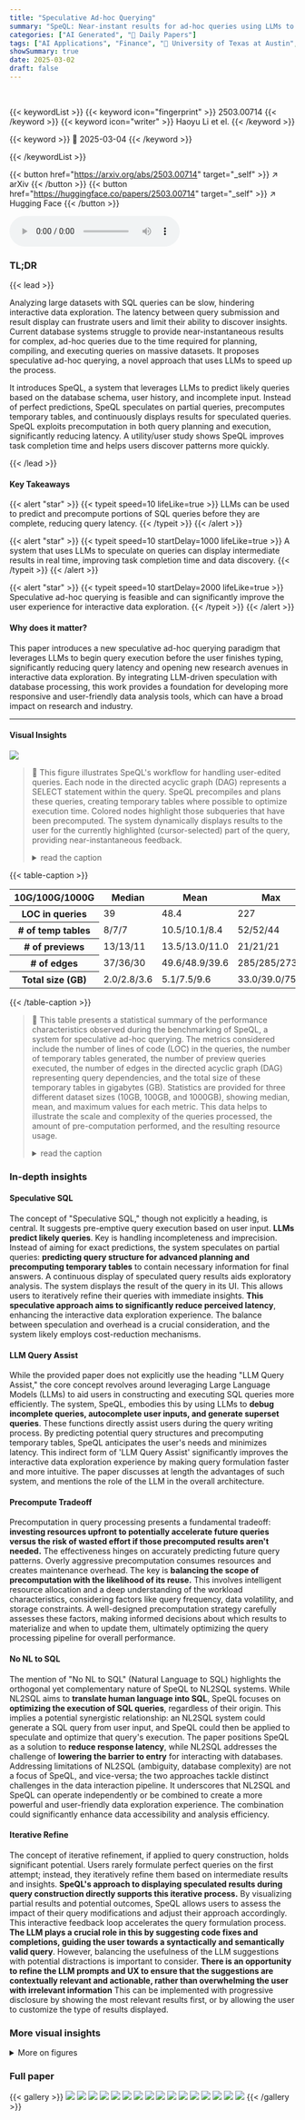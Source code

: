 ```yaml
---
title: "Speculative Ad-hoc Querying"
summary: "SpeQL: Near-instant results for ad-hoc queries using LLMs to predict and precompute, dramatically improving user experience."
categories: ["AI Generated", "🤗 Daily Papers"]
tags: ["AI Applications", "Finance", "🏢 University of Texas at Austin",]
showSummary: true
date: 2025-03-02
draft: false
---
```


<br>

{{< keywordList >}}
{{< keyword icon="fingerprint" >}} 2503.00714 {{< /keyword >}}
{{< keyword icon="writer" >}} Haoyu Li et el. {{< /keyword >}}
 
{{< keyword >}} 🤗 2025-03-04 {{< /keyword >}}
 
{{< /keywordList >}}

{{< button href="https://arxiv.org/abs/2503.00714" target="_self" >}}
↗ arXiv
{{< /button >}}
{{< button href="https://huggingface.co/papers/2503.00714" target="_self" >}}
↗ Hugging Face
{{< /button >}}



<audio controls>
    <source src="https://ai-paper-reviewer.com/2503.00714/podcast.wav" type="audio/wav">
    Your browser does not support the audio element.
</audio>


### TL;DR


{{< lead >}}

Analyzing large datasets with SQL queries can be slow, hindering interactive data exploration. The latency between query submission and result display can frustrate users and limit their ability to discover insights. Current database systems struggle to provide near-instantaneous results for complex, ad-hoc queries due to the time required for planning, compiling, and executing queries on massive datasets. It proposes speculative ad-hoc querying, a novel approach that uses LLMs to speed up the process.



It introduces SpeQL, a system that leverages LLMs to predict likely queries based on the database schema, user history, and incomplete input. Instead of perfect predictions, SpeQL speculates on partial queries, precomputes temporary tables, and continuously displays results for speculated queries. SpeQL exploits precomputation in both query planning and execution, significantly reducing latency. A utility/user study shows SpeQL improves task completion time and helps users discover patterns more quickly.

{{< /lead >}}


#### Key Takeaways

{{< alert "star" >}}
{{< typeit speed=10 lifeLike=true >}} LLMs can be used to predict and precompute portions of SQL queries before they are complete, reducing query latency. {{< /typeit >}}
{{< /alert >}}

{{< alert "star" >}}
{{< typeit speed=10 startDelay=1000 lifeLike=true >}} A system that uses LLMs to speculate on queries can display intermediate results in real time, improving task completion time and data discovery. {{< /typeit >}}
{{< /alert >}}

{{< alert "star" >}}
{{< typeit speed=10 startDelay=2000 lifeLike=true >}} Speculative ad-hoc querying is feasible and can significantly improve the user experience for interactive data exploration. {{< /typeit >}}
{{< /alert >}}

#### Why does it matter?
This paper introduces a new speculative ad-hoc querying paradigm that leverages LLMs to begin query execution before the user finishes typing, significantly reducing query latency and opening new research avenues in interactive data exploration. By integrating LLM-driven speculation with database processing, this work provides a foundation for developing more responsive and user-friendly data analysis tools, which can have a broad impact on research and industry.

------
#### Visual Insights



![](https://arxiv.org/html/2503.00714/x1.png)

> 🔼 This figure illustrates SpeQL's workflow for handling user-edited queries.  Each node in the directed acyclic graph (DAG) represents a SELECT statement within the query. SpeQL precompiles and plans these queries, creating temporary tables where possible to optimize execution time.  Colored nodes highlight those subqueries that have been precomputed.  The system dynamically displays results to the user for the currently highlighted (cursor-selected) part of the query, providing near-instantaneous feedback.
> <details>
> <summary>read the caption</summary>
> Figure 1. SpeQL’s workflow as the user edits the query. Each node represents a SELECT statement. SpeQL structures these nodes as a directed acyclic graph (DAG) and schedules their execution. The colored nodes indicate precomputed subqueries, while the result of the user’s highlighted (cursor-placed) query is previewed to the user.
> </details>





{{< table-caption >}}
<table class="ltx_tabular ltx_centering ltx_guessed_headers ltx_align_middle" id="S5.T1.1">
<thead class="ltx_thead">
<tr class="ltx_tr" id="S5.T1.1.1.1">
<th class="ltx_td ltx_align_left ltx_th ltx_th_column ltx_th_row ltx_border_r ltx_border_tt" id="S5.T1.1.1.1.1"><span class="ltx_text ltx_font_bold" id="S5.T1.1.1.1.1.1">10G/100G/1000G</span></th>
<th class="ltx_td ltx_align_left ltx_th ltx_th_column ltx_border_tt" id="S5.T1.1.1.1.2"><span class="ltx_text ltx_font_bold" id="S5.T1.1.1.1.2.1">Median</span></th>
<th class="ltx_td ltx_nopad_l ltx_align_left ltx_th ltx_th_column ltx_border_tt" id="S5.T1.1.1.1.3"><span class="ltx_text ltx_font_bold" id="S5.T1.1.1.1.3.1">Mean</span></th>
<th class="ltx_td ltx_nopad_l ltx_align_left ltx_th ltx_th_column ltx_border_tt" id="S5.T1.1.1.1.4"><span class="ltx_text ltx_font_bold" id="S5.T1.1.1.1.4.1">Max</span></th>
</tr>
</thead>
<tbody class="ltx_tbody">
<tr class="ltx_tr" id="S5.T1.1.2.1">
<th class="ltx_td ltx_align_left ltx_th ltx_th_row ltx_border_r ltx_border_t" id="S5.T1.1.2.1.1"><span class="ltx_text ltx_font_bold" id="S5.T1.1.2.1.1.1">LOC in queries</span></th>
<td class="ltx_td ltx_align_left ltx_border_t" id="S5.T1.1.2.1.2">39</td>
<td class="ltx_td ltx_nopad_l ltx_align_left ltx_border_t" id="S5.T1.1.2.1.3">48.4</td>
<td class="ltx_td ltx_nopad_l ltx_align_left ltx_border_t" id="S5.T1.1.2.1.4">227</td>
</tr>
<tr class="ltx_tr" id="S5.T1.1.3.2">
<th class="ltx_td ltx_align_left ltx_th ltx_th_row ltx_border_r" id="S5.T1.1.3.2.1"><span class="ltx_text ltx_font_bold" id="S5.T1.1.3.2.1.1"># of temp tables</span></th>
<td class="ltx_td ltx_align_left" id="S5.T1.1.3.2.2">8/7/7</td>
<td class="ltx_td ltx_nopad_l ltx_align_left" id="S5.T1.1.3.2.3">10.5/10.1/8.4</td>
<td class="ltx_td ltx_nopad_l ltx_align_left" id="S5.T1.1.3.2.4">52/52/44</td>
</tr>
<tr class="ltx_tr" id="S5.T1.1.4.3">
<th class="ltx_td ltx_align_left ltx_th ltx_th_row ltx_border_r" id="S5.T1.1.4.3.1"><span class="ltx_text ltx_font_bold" id="S5.T1.1.4.3.1.1"># of previews</span></th>
<td class="ltx_td ltx_align_left" id="S5.T1.1.4.3.2">13/13/11</td>
<td class="ltx_td ltx_nopad_l ltx_align_left" id="S5.T1.1.4.3.3">13.5/13.0/11.0</td>
<td class="ltx_td ltx_nopad_l ltx_align_left" id="S5.T1.1.4.3.4">21/21/21</td>
</tr>
<tr class="ltx_tr" id="S5.T1.1.5.4">
<th class="ltx_td ltx_align_left ltx_th ltx_th_row ltx_border_r" id="S5.T1.1.5.4.1"><span class="ltx_text ltx_font_bold" id="S5.T1.1.5.4.1.1"># of edges</span></th>
<td class="ltx_td ltx_align_left" id="S5.T1.1.5.4.2">37/36/30</td>
<td class="ltx_td ltx_nopad_l ltx_align_left" id="S5.T1.1.5.4.3">49.6/48.9/39.6</td>
<td class="ltx_td ltx_nopad_l ltx_align_left" id="S5.T1.1.5.4.4">285/285/273</td>
</tr>
<tr class="ltx_tr" id="S5.T1.1.6.5">
<th class="ltx_td ltx_align_left ltx_th ltx_th_row ltx_border_bb ltx_border_r" id="S5.T1.1.6.5.1"><span class="ltx_text ltx_font_bold" id="S5.T1.1.6.5.1.1">Total size (GB)</span></th>
<td class="ltx_td ltx_align_left ltx_border_bb" id="S5.T1.1.6.5.2">2.0/2.8/3.6</td>
<td class="ltx_td ltx_nopad_l ltx_align_left ltx_border_bb" id="S5.T1.1.6.5.3">5.1/7.5/9.6</td>
<td class="ltx_td ltx_nopad_l ltx_align_left ltx_border_bb" id="S5.T1.1.6.5.4">33.0/39.0/75.9</td>
</tr>
</tbody>
</table>{{< /table-caption >}}

> 🔼 This table presents a statistical summary of the performance characteristics observed during the benchmarking of SpeQL, a system for speculative ad-hoc querying.  The metrics considered include the number of lines of code (LOC) in the queries, the number of temporary tables generated, the number of preview queries executed, the number of edges in the directed acyclic graph (DAG) representing query dependencies, and the total size of these temporary tables in gigabytes (GB).  Statistics are provided for three different dataset sizes (10GB, 100GB, and 1000GB), showing median, mean, and maximum values for each metric.  This data helps to illustrate the scale and complexity of the queries processed, the amount of pre-computation performed, and the resulting resource usage.
> <details>
> <summary>read the caption</summary>
> Table 1. Benchmarking measurement statistics. “LOC” is short for “lines of code”.
> </details>





### In-depth insights


#### Speculative SQL
The concept of "Speculative SQL," though not explicitly a heading, is central. It suggests pre-emptive query execution based on user input. **LLMs predict likely queries**. Key is handling incompleteness and imprecision. Instead of aiming for exact predictions, the system speculates on partial queries: **predicting query structure for advanced planning and precomputing temporary tables** to contain necessary information for final answers. A continuous display of speculated query results aids exploratory analysis. The system displays the result of the query in its UI. This allows users to iteratively refine their queries with immediate insights. **This speculative approach aims to significantly reduce perceived latency**, enhancing the interactive data exploration experience. The balance between speculation and overhead is a crucial consideration, and the system likely employs cost-reduction mechanisms.

#### LLM Query Assist
While the provided paper does not explicitly use the heading "LLM Query Assist," the core concept revolves around leveraging Large Language Models (LLMs) to aid users in constructing and executing SQL queries more efficiently. The system, SpeQL, embodies this by using LLMs to **debug incomplete queries, autocomplete user inputs, and generate superset queries**. These functions directly assist users during the query writing process. By predicting potential query structures and precomputing temporary tables, SpeQL anticipates the user's needs and minimizes latency. This indirect form of 'LLM Query Assist' significantly improves the interactive data exploration experience by making query formulation faster and more intuitive. The paper discusses at length the advantages of such system, and mentions the role of the LLM in the overall architecture.

#### Precompute Tradeoff
Precomputation in query processing presents a fundamental tradeoff: **investing resources upfront to potentially accelerate future queries versus the risk of wasted effort if those precomputed results aren't needed.** The effectiveness hinges on accurately predicting future query patterns. Overly aggressive precomputation consumes resources and creates maintenance overhead. The key is **balancing the scope of precomputation with the likelihood of its reuse.** This involves intelligent resource allocation and a deep understanding of the workload characteristics, considering factors like query frequency, data volatility, and storage constraints. A well-designed precomputation strategy carefully assesses these factors, making informed decisions about which results to materialize and when to update them, ultimately optimizing the query processing pipeline for overall performance.

#### No NL to SQL
The mention of "No NL to SQL" (Natural Language to SQL) highlights the orthogonal yet complementary nature of SpeQL to NL2SQL systems. While NL2SQL aims to **translate human language into SQL**, SpeQL focuses on **optimizing the execution of SQL queries**, regardless of their origin.  This implies a potential synergistic relationship: an NL2SQL system could generate a SQL query from user input, and SpeQL could then be applied to speculate and optimize that query's execution.  The paper positions SpeQL as a solution to **reduce response latency**, while NL2SQL addresses the challenge of **lowering the barrier to entry** for interacting with databases. Addressing limitations of NL2SQL (ambiguity, database complexity) are not a focus of SpeQL, and vice-versa; the two approaches tackle distinct challenges in the data interaction pipeline. It underscores that NL2SQL and SpeQL can operate independently or be combined to create a more powerful and user-friendly data exploration experience.  The combination could significantly enhance data accessibility and analysis efficiency.

#### Iterative Refine
The concept of iterative refinement, if applied to query construction, holds significant potential. Users rarely formulate perfect queries on the first attempt; instead, they iteratively refine them based on intermediate results and insights. **SpeQL's approach to displaying speculated results during query construction directly supports this iterative process.** By visualizing partial results and potential outcomes, SpeQL allows users to assess the impact of their query modifications and adjust their approach accordingly. This interactive feedback loop accelerates the query formulation process. **The LLM plays a crucial role in this by suggesting code fixes and completions, guiding the user towards a syntactically and semantically valid query**. However, balancing the usefulness of the LLM suggestions with potential distractions is important to consider. **There is an opportunity to refine the LLM prompts and UX to ensure that the suggestions are contextually relevant and actionable, rather than overwhelming the user with irrelevant information** This can be implemented with progressive disclosure by showing the most relevant results first, or by allowing the user to customize the type of results displayed. 


### More visual insights

<details>
<summary>More on figures
</summary>


![](https://arxiv.org/html/2503.00714/x2.png)

> 🔼 SpeQL uses a multi-level optimization strategy to handle varying degrees of prediction accuracy from the LLM. Level 0 represents perfect prediction, where the query is precomputed. Level 1 represents partial prediction, where temporary tables that are likely to be used are precomputed. Level 2 represents a basic prefetch of tables and columns likely to be accessed.  The figure illustrates how these levels decrease in performance gains as the prediction accuracy decreases.
> <details>
> <summary>read the caption</summary>
> Figure 2. SpeQL proposes a multi-level optimization hierarchy to mitigate varying degrees of misprediction.
> </details>



![](https://arxiv.org/html/2503.00714/x3.png)

> 🔼 SpeQL consists of three modules: a speculator, a scheduler, and a database.  The speculator receives user input from the SQL editor, uses an LLM to predict the query, and then passes the prediction to the scheduler. The scheduler takes the prediction and sends instructions to the database.  The database executes queries and returns results to the editor.  The editor displays the results to the user.
> <details>
> <summary>read the caption</summary>
> Figure 3. SpeQL’s modular architecture.
> </details>



![](https://arxiv.org/html/2503.00714/x4.png)

> 🔼 This figure illustrates the workflow of SpeQL using the TPC-DS Q1 benchmark as an example.  It shows how SpeQL processes a user's incomplete SQL query in six stages: 1) The speculator uses an LLM (Large Language Model) to debug the user's incomplete SQL query (①), correcting syntax errors and making it semantically valid. 2) The speculator uses the LLM to predict what the user might type next to complete the query (②), providing an autocompletion suggestion.  3) The speculator expands the predicted query to include additional columns to ensure that it will cover the user's final query. This process is referred to as 'over-projection' (③). 4) The scheduler receives the resulting 'superset' SQL query and transforms it into a directed acyclic graph (DAG) of smaller, more manageable query commands (④).  5) The scheduler dispatches these commands to the database for precomputation and execution, creating temporary tables and computing partial results (⑤).  6) Finally, as the user continues typing and editing the query, the DAG evolves (⑥) to encompass the new portions of the query.  SpeQL continuously previews results from the most recently processed portion of the DAG to the user.
> <details>
> <summary>read the caption</summary>
> Figure 4. Running example referenced throughout §3. SpeQL fetches user input, using a speculator to debug (①), autocomplete (②), and over-project (③). The scheduler receives the superset query and constructs a DAG of query commands (④), dispatches the commands to precompute data structures or intermediate results (⑤), and evolves the DAG structure as the new input comes (⑥).
> </details>



![](https://arxiv.org/html/2503.00714/x5.png)

> 🔼 SpeQL acts as an intermediary between the user's SQL editor (such as VS Code) and the analytical SQL database.  It manages the entire workflow, receiving user input, employing LLMs for prediction and debugging, and orchestrating the interactions between the user's editor, the LLM(s), the SQL parser (SQLGlot), and the database engine (e.g., Amazon Redshift, Snowflake). The figure visually represents this process flow and highlights the components involved.
> <details>
> <summary>read the caption</summary>
> Figure 5. SpeQL serves as an intermediary between the user’s editor and the analytical SQL database.
> </details>



![](https://arxiv.org/html/2503.00714/x6.png)

> 🔼 This figure illustrates the different types of directed acyclic graphs (DAGs) generated by SpeQL during the query construction process, categorized as tree-like, mesh-like, and linear-like. Each node in the DAG represents either a temporary table creation query (orange) or a preview query (blue). The number on each node indicates the order in which it was generated as the user types the query, with '0' representing the final, complete query. The figure shows example DAGs for three TPC-DS queries (Query 1, Query 14(b), and Query 41) with different structures. The DAGs for the remaining 100 TPC-DS queries are shown in the appendix.
> <details>
> <summary>read the caption</summary>
> Figure 6. Tree-, mesh-, and linear-like DAGs. Orange vertices represents temporary table creation queries, and blue vertices represents preview queries. The number i represents the vertex created when the last i lines of code are revealed. ”0” indicates that the user has completed typing. DAGs of the remaining 100 TPC-DS (tpcds, ) queries are in Appendix (Fig. 13, 14, 15).
> </details>



![](https://arxiv.org/html/2503.00714/x7.png)

> 🔼 This figure displays the cumulative distribution function (CDF) plots for query planning, compilation, and execution latency across three different dataset sizes (10GB, 100GB, and 1000GB).  The x-axis represents latency in milliseconds (ms) on a logarithmic scale. The y-axis shows the percentage of queries that completed within a given latency.  Two sets of curves are shown for each dataset size: one for the baseline system (without speculative execution) and one for SpeQL (with speculative execution).  Vertical dashed lines at 500ms highlight the latency threshold identified in prior research as significantly impacting user experience. The plots illustrate SpeQL's substantial reduction in query latency, especially at higher dataset sizes, and demonstrate that the vast majority of SpeQL queries fall below the 500ms performance threshold, unlike the baseline system which has a significant number of queries that take longer than 500ms.
> <details>
> <summary>read the caption</summary>
> Figure 7. SpeQL significantly reduces query latency. Literature (liu2014effects, ) shows that latency greater than 500ms (vertical dashed lines) significantly degrades user’s performance.
> </details>



![](https://arxiv.org/html/2503.00714/x8.png)

> 🔼 Figure 8 breaks down the time spent in different parts of SpeQL's query processing pipeline for TPC-DS queries at various stages of user input (revealed lines of code).  It shows the time spent on database operations (including temporary table creation and preview query execution), LLM inference, and total processing time.  Different curves illustrate the impact of timeouts on query processing and planning/compilation time.  The baseline (no speculation) is also presented for comparison.
> <details>
> <summary>read the caption</summary>
> Figure 8. Overhead breakdown for each input. '#i' represents the time spent when the last i lines of code are revealed. The database time encompasses both temporary table creation and preview query running time (we measure them during the first run, see §5.1.6). The blue and green curves exclude timeouts, while the blue curve further omits planning/compilation time. The blue and orange horizontal axis lines are the baseline’s.
> </details>



![](https://arxiv.org/html/2503.00714/x9.png)

> 🔼 Figure 9 illustrates the cumulative time spent on LLM inference as more lines of code are added to a SQL query. The x-axis represents the number of lines added, while the y-axis shows the cumulative time.  The figure helps to understand how the LLM's processing time grows as the query becomes more complex and how this relates to the total query time. This is important because it shows a key component of SpeQL's overhead.
> <details>
> <summary>read the caption</summary>
> Figure 9. LLM inference overhead. '#i' represents the cumulative time since the last i lines of code are revealed.
> </details>



![](https://arxiv.org/html/2503.00714/x10.png)

> 🔼 Figure 10 illustrates how SpeQL efficiently manages query processing while a user is actively typing.  The x-axis represents the cumulative time elapsed since the last 'i' lines of code were entered, with '#i' indicating the specific point in time. Different curves represent various percentiles (P25, P50, P75) of latency for different query processing stages: planning, compilation, and execution. The figure visually demonstrates SpeQL's ability to overlap these processing stages with user input, minimizing the overall query latency.
> <details>
> <summary>read the caption</summary>
> Figure 10. SpeQL overlaps query processing and user typing. '#i' represents the cumulative time since the last i lines of code are revealed.
> </details>



![](https://arxiv.org/html/2503.00714/x11.png)

> 🔼 This figure presents a case study illustrating SpeQL's workflow. It shows how a user iteratively refines a query, with SpeQL providing intermediate results and debugging assistance.  The blue arrows illustrate dependencies between different query components and temporary tables. The timestamps show how the user typed, SpeQL debugged the query, and the database created the temporary tables. The figure demonstrates SpeQL's ability to overlap query processing time with the user's typing time, reducing latency significantly.
> <details>
> <summary>read the caption</summary>
> Figure 11. Case Study. Blue arrows show dependencies.
> </details>



![](https://arxiv.org/html/2503.00714/x12.png)

> 🔼 Figure 12 presents the results of a user study comparing SpeQL's performance against a baseline system.  Panel (a) shows the query latency, comparing SpeQL (boxes) and baseline (purple triangles).  The x-axis represents the latency in milliseconds, and the y-axis represents the cumulative distribution function (CDF). Panels (b), (c), and (d) compare the task completion times and usability scores (using SUS) between two groups of participants: group A used SpeQL, and group B used the baseline system. The boxes represent SpeQL's results and the triangles represent the baseline's results for each task.
> <details>
> <summary>read the caption</summary>
> Figure 12. Utilily/user study. In (a), the boxes represent SpeQL’s latency while the purple triangles represent the baseline’s. In (b), (c), (d), the boxes in group A are SpeQL’s result while that in group B are the baseline’s.
> </details>



![](https://arxiv.org/html/2503.00714/x13.png)

> 🔼 This figure visualizes the directed acyclic graphs (DAGs) generated by SpeQL for a subset of the TPC-DS benchmark queries (100GB dataset).  Each DAG represents the sequence of temporary table creations and query executions performed by SpeQL as a user progressively constructs a query.  The nodes represent individual SQL statements (temporary table creation or a preview query), and the edges depict dependencies between these statements. The color-coding distinguishes between precomputed temporary tables (orange) and preview queries (blue) executed to show intermediate results. The structure of each DAG reflects the complexity of the corresponding query, with varying levels of nested subqueries and CTEs.
> <details>
> <summary>read the caption</summary>
> Figure 13. Tree-like DAGs for TPCDS 100GB.
> </details>



![](https://arxiv.org/html/2503.00714/x14.png)

> 🔼 This figure displays a collection of 21 directed acyclic graphs (DAGs). Each DAG represents the execution plan generated by SpeQL for a specific TPC-DS query in the 100GB dataset.  The nodes in the DAGs represent individual SQL queries or temporary table creations, while the edges show dependencies between them.  These DAGs illustrate the mesh-like structure resulting from the decomposition of complex queries into smaller, reusable components. The mesh-like structure is characterized by multiple CTEs and subqueries interacting, unlike tree-like DAGs which exhibit a hierarchical structure, or linear-like DAGs which proceed sequentially.
> <details>
> <summary>read the caption</summary>
> Figure 14. Mesh-like DAGs for TPCDS 100GB.
> </details>



![](https://arxiv.org/html/2503.00714/x15.png)

> 🔼 This figure presents the dependency graphs for queries in the TPC-DS 100GB benchmark dataset that exhibit linear characteristics.  Linear-like dependency graphs indicate that the query execution is less amenable to speculative execution compared to tree-like or mesh-like structures.  In these linear scenarios, the precomputation of intermediate results and temporary tables is less effective in reducing overall query latency, as there are fewer opportunities to reuse intermediate results for subsequent query refinements.
> <details>
> <summary>read the caption</summary>
> Figure 15. Linear-like DAGs for TPCDS 100GB.
> </details>



</details>






### Full paper

{{< gallery >}}
<img src="https://ai-paper-reviewer.com/2503.00714/1.png" class="grid-w50 md:grid-w33 xl:grid-w25" />
<img src="https://ai-paper-reviewer.com/2503.00714/2.png" class="grid-w50 md:grid-w33 xl:grid-w25" />
<img src="https://ai-paper-reviewer.com/2503.00714/3.png" class="grid-w50 md:grid-w33 xl:grid-w25" />
<img src="https://ai-paper-reviewer.com/2503.00714/4.png" class="grid-w50 md:grid-w33 xl:grid-w25" />
<img src="https://ai-paper-reviewer.com/2503.00714/5.png" class="grid-w50 md:grid-w33 xl:grid-w25" />
<img src="https://ai-paper-reviewer.com/2503.00714/6.png" class="grid-w50 md:grid-w33 xl:grid-w25" />
<img src="https://ai-paper-reviewer.com/2503.00714/7.png" class="grid-w50 md:grid-w33 xl:grid-w25" />
<img src="https://ai-paper-reviewer.com/2503.00714/8.png" class="grid-w50 md:grid-w33 xl:grid-w25" />
<img src="https://ai-paper-reviewer.com/2503.00714/9.png" class="grid-w50 md:grid-w33 xl:grid-w25" />
<img src="https://ai-paper-reviewer.com/2503.00714/10.png" class="grid-w50 md:grid-w33 xl:grid-w25" />
<img src="https://ai-paper-reviewer.com/2503.00714/11.png" class="grid-w50 md:grid-w33 xl:grid-w25" />
<img src="https://ai-paper-reviewer.com/2503.00714/12.png" class="grid-w50 md:grid-w33 xl:grid-w25" />
<img src="https://ai-paper-reviewer.com/2503.00714/13.png" class="grid-w50 md:grid-w33 xl:grid-w25" />
<img src="https://ai-paper-reviewer.com/2503.00714/14.png" class="grid-w50 md:grid-w33 xl:grid-w25" />
<img src="https://ai-paper-reviewer.com/2503.00714/15.png" class="grid-w50 md:grid-w33 xl:grid-w25" />
<img src="https://ai-paper-reviewer.com/2503.00714/16.png" class="grid-w50 md:grid-w33 xl:grid-w25" />
{{< /gallery >}}